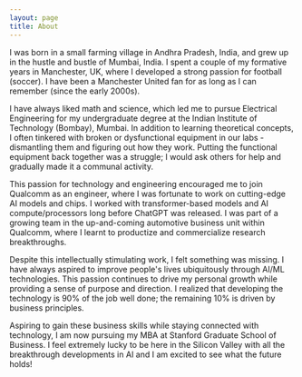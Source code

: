 ```yaml
---
layout: page
title: About
---
```


I was born in a small farming village in Andhra Pradesh, India, and grew up in the hustle and bustle of Mumbai, India. I spent a couple of my formative years in Manchester, UK, where I developed a strong passion for football (soccer). I have been a Manchester United fan for as long as I can remember (since the early 2000s).

I have always liked math and science, which led me to pursue Electrical Engineering for my undergraduate degree at the Indian Institute of Technology (Bombay), Mumbai. In addition to learning theoretical concepts, I often tinkered with broken or dysfunctional equipment in our labs - dismantling them and figuring out how they work. Putting the functional equipment back together was a struggle; I would ask others for help and gradually made it a communal activity.

This passion for technology and engineering encouraged me to join Qualcomm as an engineer, where I was fortunate to work on cutting-edge AI models and chips. I worked with transformer-based models and AI compute/processors long before ChatGPT was released. I was part of a growing team in the up-and-coming automotive business unit within Qualcomm, where I learnt to productize and commercialize research breakthroughs.

Despite this intellectually stimulating work, I felt something was missing. I have always aspired to improve people's lives ubiquitously through AI/ML technologies. This passion continues to drive my personal growth while providing a sense of purpose and direction. I realized that developing the technology is 90% of the job well done; the remaining 10% is driven by business principles.

Aspiring to gain these business skills while staying connected with technology, I am now pursuing my MBA at Stanford Graduate School of Business. I feel extremely lucky to be here in the Silicon Valley with all the breakthrough developments in AI and I am excited to see what the future holds!